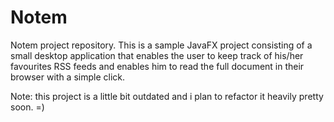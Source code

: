 # Notem
Notem project repository.
This is a sample JavaFX project consisting of a small desktop application that enables the user
to keep track of his/her favourites RSS feeds and enables him to read the full document in their
browser with a simple click.

Note: this project is a little bit outdated and i plan to refactor it heavily pretty soon.  =)
